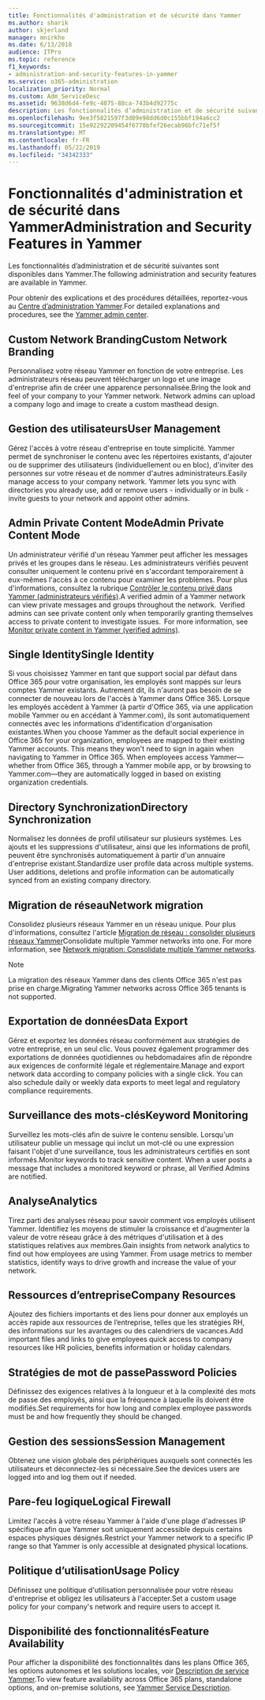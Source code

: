 ```yaml
---
title: Fonctionnalités d'administration et de sécurité dans Yammer
ms.author: sharik
author: skjerland
manager: mnirkhe
ms.date: 6/13/2018
audience: ITPro
ms.topic: reference
f1_keywords:
- administration-and-security-features-in-yammer
ms.service: o365-administration
localization_priority: Normal
ms.custom: Adm_ServiceDesc
ms.assetid: 9638d6d4-fe9c-4075-88ca-743b4d92775c
description: Les fonctionnalités d’administration et de sécurité suivantes sont disponibles dans Yammer.
ms.openlocfilehash: 9ee3f5821597f3d09e98dd6d0c155bbf194a6cc2
ms.sourcegitcommit: 15e92292209454f6778bfef26ecab96bfc71ef5f
ms.translationtype: MT
ms.contentlocale: fr-FR
ms.lasthandoff: 05/22/2019
ms.locfileid: "34342333"
---
```

# <a name="administration-and-security-features-in-yammer"></a><span data-ttu-id="5bdf5-103">Fonctionnalités d'administration et de sécurité dans Yammer</span><span class="sxs-lookup"><span data-stu-id="5bdf5-103">Administration and Security Features in Yammer</span></span>

<span data-ttu-id="5bdf5-104">Les fonctionnalités d’administration et de sécurité suivantes sont disponibles dans Yammer.</span><span class="sxs-lookup"><span data-stu-id="5bdf5-104">The following administration and security features are available in Yammer.</span></span>
  
<span data-ttu-id="5bdf5-105">Pour obtenir des explications et des procédures détaillées, reportez-vous au [Centre d’administration Yammer](https://go.microsoft.com/fwlink/?LinkId=869688).</span><span class="sxs-lookup"><span data-stu-id="5bdf5-105">For detailed explanations and procedures, see the [Yammer admin center](https://go.microsoft.com/fwlink/?LinkId=869688).</span></span>
  
## <a name="custom-network-branding"></a><span data-ttu-id="5bdf5-106">Custom Network Branding</span><span class="sxs-lookup"><span data-stu-id="5bdf5-106">Custom Network Branding</span></span>
<span data-ttu-id="5bdf5-107"><a name="bkmk_CustomNetworkBranding"> </a></span><span class="sxs-lookup"><span data-stu-id="5bdf5-107"></span></span>

<span data-ttu-id="5bdf5-p101">Personnalisez votre réseau Yammer en fonction de votre entreprise. Les administrateurs réseau peuvent télécharger un logo et une image d'entreprise afin de créer une apparence personnalisée.</span><span class="sxs-lookup"><span data-stu-id="5bdf5-p101">Bring the look and feel of your company to your Yammer network. Network admins can upload a company logo and image to create a custom masthead design.</span></span>
  
## <a name="user-management"></a><span data-ttu-id="5bdf5-110">Gestion des utilisateurs</span><span class="sxs-lookup"><span data-stu-id="5bdf5-110">User Management</span></span>
<span data-ttu-id="5bdf5-111"><a name="bkmk_UserManagement"> </a></span><span class="sxs-lookup"><span data-stu-id="5bdf5-111"></span></span>

<span data-ttu-id="5bdf5-p102">Gérez l'accès à votre réseau d'entreprise en toute simplicité. Yammer permet de synchroniser le contenu avec les répertoires existants, d'ajouter ou de supprimer des utilisateurs (individuellement ou en bloc), d'inviter des personnes sur votre réseau et de nommer d'autres administrateurs.</span><span class="sxs-lookup"><span data-stu-id="5bdf5-p102">Easily manage access to your company network. Yammer lets you sync with directories you already use, add or remove users - individually or in bulk - invite guests to your network and appoint other admins.</span></span>
  
## <a name="admin-private-content-mode"></a><span data-ttu-id="5bdf5-114">Admin Private Content Mode</span><span class="sxs-lookup"><span data-stu-id="5bdf5-114">Admin Private Content Mode</span></span>
<span data-ttu-id="5bdf5-115"><a name="bkmk_AdminPrivate"> </a></span><span class="sxs-lookup"><span data-stu-id="5bdf5-115"></span></span>

<span data-ttu-id="5bdf5-p103">Un administrateur vérifié d'un réseau Yammer peut afficher les messages privés et les groupes dans le réseau. Les administrateurs vérifiés peuvent consulter uniquement le contenu privé en s'accordant temporairement à eux-mêmes l'accès à ce contenu pour examiner les problèmes. Pour plus d'informations, consultez la rubrique [Contrôler le contenu privé dans Yammer (administrateurs vérifiés)](https://go.microsoft.com/fwlink/?LinkId=627479).</span><span class="sxs-lookup"><span data-stu-id="5bdf5-p103">A verified admin of a Yammer network can view private messages and groups throughout the network.  Verified admins can see private content only when temporarily granting themselves access to private content to investigate issues.  For more information, see [Monitor private content in Yammer (verified admins)](https://go.microsoft.com/fwlink/?LinkId=627479).</span></span>
  
## <a name="single-identity"></a><span data-ttu-id="5bdf5-119">Single Identity</span><span class="sxs-lookup"><span data-stu-id="5bdf5-119">Single Identity</span></span>
<span data-ttu-id="5bdf5-120"><a name="bkmk_o365_user_mapping"> </a></span><span class="sxs-lookup"><span data-stu-id="5bdf5-120"></span></span>

<span data-ttu-id="5bdf5-p104">Si vous choisissez Yammer en tant que support social par défaut dans Office 365 pour votre organisation, les employés sont mappés sur leurs comptes Yammer existants. Autrement dit, ils n'auront pas besoin de se connecter de nouveau lors de l'accès à Yammer dans Office 365. Lorsque les employés accèdent à Yammer (à partir d'Office 365, via une application mobile Yammer ou en accédant à Yammer.com), ils sont automatiquement connectés avec les informations d'identification d'organisation existantes.</span><span class="sxs-lookup"><span data-stu-id="5bdf5-p104">When you choose Yammer as the default social experience in Office 365 for your organization, employees are mapped to their existing Yammer accounts. This means they won't need to sign in again when navigating to Yammer in Office 365. When employees access Yammer—whether from Office 365, through a Yammer mobile app, or by browsing to Yammer.com—they are automatically logged in based on existing organization credentials.</span></span>
  
## <a name="directory-synchronization"></a><span data-ttu-id="5bdf5-124">Directory Synchronization</span><span class="sxs-lookup"><span data-stu-id="5bdf5-124">Directory Synchronization</span></span>
<span data-ttu-id="5bdf5-125"><a name="bkmk_DirectorySynchronization"> </a></span><span class="sxs-lookup"><span data-stu-id="5bdf5-125"></span></span>

<span data-ttu-id="5bdf5-p105">Normalisez les données de profil utilisateur sur plusieurs systèmes. Les ajouts et les suppressions d'utilisateur, ainsi que les informations de profil, peuvent être synchronisés automatiquement à partir d'un annuaire d'entreprise existant.</span><span class="sxs-lookup"><span data-stu-id="5bdf5-p105">Standardize user profile data across multiple systems. User additions, deletions and profile information can be automatically synced from an existing company directory.</span></span>
  
## <a name="network-migration"></a><span data-ttu-id="5bdf5-128">Migration de réseau</span><span class="sxs-lookup"><span data-stu-id="5bdf5-128">Network migration</span></span>
<span data-ttu-id="5bdf5-129"><a name="bkmk_NetworkMigration"> </a></span><span class="sxs-lookup"><span data-stu-id="5bdf5-129"></span></span>

<span data-ttu-id="5bdf5-p106">Consolidez plusieurs réseaux Yammer en un réseau unique. Pour plus d'informations, consultez l'article [Migration de réseau : consolider plusieurs réseaux Yammer](https://go.microsoft.com/fwlink/?LinkID=617488)</span><span class="sxs-lookup"><span data-stu-id="5bdf5-p106">Consolidate multiple Yammer networks into one. For more information, see [Network migration: Consolidate multiple Yammer networks](https://go.microsoft.com/fwlink/?LinkID=617488).</span></span>
  
> [!NOTE]
> <span data-ttu-id="5bdf5-132">La migration des réseaux Yammer dans des clients Office 365 n'est pas prise en charge.</span><span class="sxs-lookup"><span data-stu-id="5bdf5-132">Migrating Yammer networks across Office 365 tenants is not supported.</span></span> 
  
## <a name="data-export"></a><span data-ttu-id="5bdf5-133">Exportation de données</span><span class="sxs-lookup"><span data-stu-id="5bdf5-133">Data Export</span></span>
<span data-ttu-id="5bdf5-134"><a name="bkmk_DataExport"> </a></span><span class="sxs-lookup"><span data-stu-id="5bdf5-134"></span></span>

<span data-ttu-id="5bdf5-p107">Gérez et exportez les données réseau conformément aux stratégies de votre entreprise, en un seul clic. Vous pouvez également programmer des exportations de données quotidiennes ou hebdomadaires afin de répondre aux exigences de conformité légale et réglementaire.</span><span class="sxs-lookup"><span data-stu-id="5bdf5-p107">Manage and export network data according to company policies with a single click. You can also schedule daily or weekly data exports to meet legal and regulatory compliance requirements.</span></span>
  
## <a name="keyword-monitoring"></a><span data-ttu-id="5bdf5-137">Surveillance des mots-clés</span><span class="sxs-lookup"><span data-stu-id="5bdf5-137">Keyword Monitoring</span></span>
<span data-ttu-id="5bdf5-138"><a name="bkmk_KeywordMonitoring"> </a></span><span class="sxs-lookup"><span data-stu-id="5bdf5-138"></span></span>

<span data-ttu-id="5bdf5-p108">Surveillez les mots-clés afin de suivre le contenu sensible. Lorsqu'un utilisateur publie un message qui inclut un mot-clé ou une expression faisant l'objet d'une surveillance, tous les administrateurs certifiés en sont informés.</span><span class="sxs-lookup"><span data-stu-id="5bdf5-p108">Monitor keywords to track sensitive content. When a user posts a message that includes a monitored keyword or phrase, all Verified Admins are notified.</span></span>
  
## <a name="analytics"></a><span data-ttu-id="5bdf5-141">Analyse</span><span class="sxs-lookup"><span data-stu-id="5bdf5-141">Analytics</span></span>
<span data-ttu-id="5bdf5-142"><a name="bkmk_Analytics"> </a></span><span class="sxs-lookup"><span data-stu-id="5bdf5-142"></span></span>

<span data-ttu-id="5bdf5-p109">Tirez parti des analyses réseau pour savoir comment vos employés utilisent Yammer. Identifiez les moyens de stimuler la croissance et d'augmenter la valeur de votre réseau grâce à des métriques d'utilisation et à des statistiques relatives aux membres.</span><span class="sxs-lookup"><span data-stu-id="5bdf5-p109">Gain insights from network analytics to find out how employees are using Yammer. From usage metrics to member statistics, identify ways to drive growth and increase the value of your network.</span></span>
  
## <a name="company-resources"></a><span data-ttu-id="5bdf5-145">Ressources d’entreprise</span><span class="sxs-lookup"><span data-stu-id="5bdf5-145">Company Resources</span></span>
<span data-ttu-id="5bdf5-146"><a name="bkmk_CompanyResources"> </a></span><span class="sxs-lookup"><span data-stu-id="5bdf5-146"></span></span>

<span data-ttu-id="5bdf5-147">Ajoutez des fichiers importants et des liens pour donner aux employés un accès rapide aux ressources de l’entreprise, telles que les stratégies RH, des informations sur les avantages ou des calendriers de vacances.</span><span class="sxs-lookup"><span data-stu-id="5bdf5-147">Add important files and links to give employees quick access to company resources like HR policies, benefits information or holiday calendars.</span></span>
  
## <a name="password-policies"></a><span data-ttu-id="5bdf5-148">Stratégies de mot de passe</span><span class="sxs-lookup"><span data-stu-id="5bdf5-148">Password Policies</span></span>
<span data-ttu-id="5bdf5-149"><a name="bkmk_PasswordPolicies"> </a></span><span class="sxs-lookup"><span data-stu-id="5bdf5-149"></span></span>

<span data-ttu-id="5bdf5-150">Définissez des exigences relatives à la longueur et à la complexité des mots de passe des employés, ainsi que la fréquence à laquelle ils doivent être modifiés.</span><span class="sxs-lookup"><span data-stu-id="5bdf5-150">Set requirements for how long and complex employee passwords must be and how frequently they should be changed.</span></span>
  
## <a name="session-management"></a><span data-ttu-id="5bdf5-151">Gestion des sessions</span><span class="sxs-lookup"><span data-stu-id="5bdf5-151">Session Management</span></span>
<span data-ttu-id="5bdf5-152"><a name="bkmk_SessionManagement"> </a></span><span class="sxs-lookup"><span data-stu-id="5bdf5-152"></span></span>

<span data-ttu-id="5bdf5-153">Obtenez une vision globale des périphériques auxquels sont connectés les utilisateurs et déconnectez-les si nécessaire.</span><span class="sxs-lookup"><span data-stu-id="5bdf5-153">See the devices users are logged into and log them out if needed.</span></span>
  
## <a name="logical-firewall"></a><span data-ttu-id="5bdf5-154">Pare-feu logique</span><span class="sxs-lookup"><span data-stu-id="5bdf5-154">Logical Firewall</span></span>
<span data-ttu-id="5bdf5-155"><a name="bkmk_LogicalFirewall"> </a></span><span class="sxs-lookup"><span data-stu-id="5bdf5-155"></span></span>

<span data-ttu-id="5bdf5-156">Limitez l'accès à votre réseau Yammer à l'aide d'une plage d'adresses IP spécifique afin que Yammer soit uniquement accessible depuis certains espaces physiques désignés.</span><span class="sxs-lookup"><span data-stu-id="5bdf5-156">Restrict your Yammer network to a specific IP range so that Yammer is only accessible at designated physical locations.</span></span>
  
## <a name="usage-policy"></a><span data-ttu-id="5bdf5-157">Politique d’utilisation</span><span class="sxs-lookup"><span data-stu-id="5bdf5-157">Usage Policy</span></span>
<span data-ttu-id="5bdf5-158"><a name="bkmk_UsagePolicy"> </a></span><span class="sxs-lookup"><span data-stu-id="5bdf5-158"></span></span>

<span data-ttu-id="5bdf5-159">Définissez une politique d'utilisation personnalisée pour votre réseau d'entreprise et obligez les utilisateurs à l'accepter.</span><span class="sxs-lookup"><span data-stu-id="5bdf5-159">Set a custom usage policy for your company's network and require users to accept it.</span></span>
  
## <a name="feature-availability"></a><span data-ttu-id="5bdf5-160">Disponibilité des fonctionnalités</span><span class="sxs-lookup"><span data-stu-id="5bdf5-160">Feature Availability</span></span>
<span data-ttu-id="5bdf5-161"><a name="bkmk_UsagePolicy"> </a></span><span class="sxs-lookup"><span data-stu-id="5bdf5-161"></span></span>

<span data-ttu-id="5bdf5-162">Pour afficher la disponibilité des fonctionnalités dans les plans Office 365, les options autonomes et les solutions locales, voir [Description de service Yammer](yammer-service-description.md).</span><span class="sxs-lookup"><span data-stu-id="5bdf5-162">To view feature availability across Office 365 plans, standalone options, and on-premise solutions, see [Yammer Service Description](yammer-service-description.md).</span></span>
  


